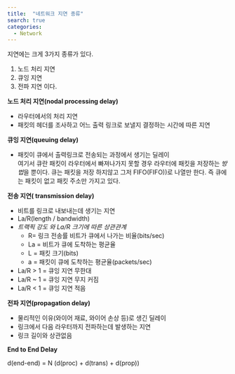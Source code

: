 ```yaml
---
title:  "네트워크 지연 종류"
search: true
categories: 
  - Network
---
```


지연에는 크게 3가지 종류가 있다.
1. 노드 처리 지연
2. 큐잉 지연 
3. 전파 지연
이다.


__노드 처리 지연(nodal processing delay)__
- 라우터에서의 처리 지연
- 패킷의 헤더를 조사하고 어느 출력 링크로 보낼지 결정하는 시간에 따른 지연

__큐잉 지연(queuing delay)__
- 패킷이 큐에서 출력링크로 전송되는 과정에서 생기는 딜레이<br>
    여기서 큐란 패킷이 라우터에서 빠져나가지 못할 경우 라우터에 패킷을 저장하는 *방법*을 뿐이다. 큐는 패킷을 저장 하지않고 그저 FIFO(FIFO))로 나열만 한다. 즉 큐에는 패킷이 없고 패킷 주소만 가지고 있다.

__전송 지연( transmission delay)__
    
- 비트를 링크로 내보내는데 생기는 지연
- La/R(length / bandwidth)
- *트랙픽 강도 와 La/R 크기에 따른 상관관계*
    - R= 링크 전송률 비트가 큐에서 나가는 비율(bits/sec)
    - La = 비트가 큐에 도착하는 평균율
    - L = 패킷 크기(bits)
    - a = 패킷이 큐에 도착하는 평균율(packets/sec)
- La/R > 1 = 큐잉 지연 무한대
- La/R ~ 1 = 큐잉 지연 무지 커짐
- La/R < 1 = 큐잉 지연 적음

__전파 지연(propagation delay)__
- 물리적인 이유(와이어 재료, 와이어 손상 등)로 생긴 딜레이
- 링크에서 다음 라우터까지 전파하는데 발생하는 지연
- 링크 길이와 상관없음 

__End to End Delay__

d(end-end) = N (d(proc) + d(trans) + d(prop))

 
